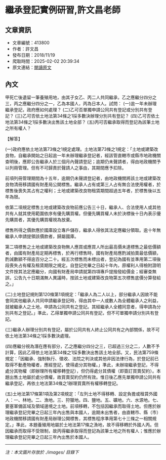 # 繼承登記實例研習,許文昌老師

## 文章資訊
- 文章編號：413800
- 作者：許文昌
- 發布日期：2018/11/19
- 爬取時間：2025-02-02 20:39:34
- 原文連結：[閱讀原文](https://real-estate.get.com.tw/Columns/detail.aspx?no=413800)

## 內文
甲死亡後遺留一筆養殖用地，由其子女乙、丙二人共同繼承，乙之應繼分四分之三，丙之應繼分四分之一，乙為本國人，丙為日本人。試問： (一)逾一年未辦理繼承登記，政府應如何處理？ (二)乙可否單獨申請公同共有登記或分別共有登記？ (三)乙可否依土地法第34條之1採多數決辦理分別共有登記？ (四)乙可否依土地法第34條之1採多數決出售該土地全部？ (五)丙可否繼承取得而登記為該筆土地之所有權人？

【解答】

(一)政府應依土地法第73條之1規定處理。土地法第73條之1規定：「土地或建築改良物，自繼承開始之日起逾一年未辦理繼承登記者，經該管直轄市或縣市地政機關查明後，應即公告繼承人於三個月內聲請登記；逾期仍未聲請者，得由地政機關予以列冊管理。但有不可歸責於聲請人之事由，其期間應予扣除。

前項列冊管理期間為十五年，逾期仍未聲請登記者，由地政機關將該土地或建築改良物清冊移請國有財產局公開標售。繼承人占有或第三人占有無合法使用權者，於標售後喪失其占有之權利；土地或建築改良物租賃期間超過五年者，於標售後以五年為限。

依第二項規定標售土地或建築改良物前應公告三十日，繼承人、合法使用人或其他共有人就其使用範圍依序有優先購買權。但優先購買權人未於決標後十日內表示優先購買者，其優先購買權視為放棄。

標售所得之價款應於國庫設立專戶儲存，繼承人得依其法定應繼分領取。逾十年無繼承人申請提領該價款者，歸屬國庫。

第二項標售之土地或建築改良物無人應買或應買人所出最高價未達標售之最低價額者，由國有財產局定期再標售，於再行標售時，國有財產局應酌減拍賣最低價額，酌減數額不得逾百分之二十。經五次標售而未標出者，登記為國有並準用第二項後段喪失占有權及租賃期限之規定。自登記完畢之日起十年內，原權利人得檢附證明文件按其法定應繼分，向國有財產局申請就第四項專戶提撥發給價金；經審查無誤，公告九十日期滿無人異議時，按該土地或建築改良物第五次標售底價分算發給之。」

(二)土地登記規則第120條第1項規定：「繼承人為二人以上，部分繼承人因故不能會同其他繼承人共同申請繼承登記時，得由其中一人或數人為全體繼承人之利益，就被繼承人之土地，申請為公同共有之登記。其經繼承人全體同意者，得申請為分別共有之登記。」準此，乙得單獨申請公同共有登記，但不可單獨申請分別共有登記。

(三)繼承人辦理分別共有登記，屬於公同共有人終止公同共有之內部關係，故不可依土地法第34條之1採多數決處理。

(四)應繼分視為潛在應有部分，乙之應繼分四分之三，已超過三分之二，人數不予計算，因此乙得依土地法第34條之1採多數決出售該土地全部。又，民法第759條規定：「因繼承、強制執行、徵收、法院之判決或其他非因法律行為，於登記前已取得不動產物權者，應經登記，使得處分其物權。」準此，未辦竣繼承登記，不得處分其物權（即辦理所有權移轉登記），但仍得處分其債權（即簽訂買賣契約）。本題出售土地屬於處分債權，故買賣契約仍然有效。惟日後乙應先單獨申請公同共有繼承登記，再依土地法第34條之1辦理買賣所有權移轉登記。

(五)土地法第17條第1項及第2項規定：「左列土地不得移轉、設定負擔或租賃外國人：一、林地。二、漁地。三、狩獵地。四、鹽地。五、礦地。六、水源地。七、要塞軍備區域及領域邊境之土地。前項移轉，不包括因繼承而取得土地。但應於辦理繼承登記完畢之日起三年內出售與本國人，逾期未出售者，由直轄市、縣（市）地政機關移請國有財產局辦理公開標售，其標售程序準用第七十三條之一相關規定。」準此，本題養殖用地屬於土地法第17條之漁地，故不得移轉於外國人丙。但因繼承而取得不受限制，故丙得繼承取得而登記為該筆土地之所有權人；惟應於辦理繼承登記完畢之日起三年內出售於本國人。

---
*注：本文圖片存放於 ./images/ 目錄下*

